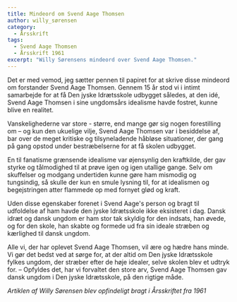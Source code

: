 ```yaml
---
title: Mindeord om Svend Aage Thomsen
author: willy_sørensen
category:
  - Årsskrift
tags:
  - Svend Aage Thomsen
  - Årsskrift 1961
excerpt: "Willy Sørensens mindeord over Svend Aage Thomsen."
---
```


Det er med vemod, jeg sætter pennen til papiret for at skrive disse mindeord om forstander Svend Aage Thomsen. Gennem 15 år stod vi i intimt samarbejde for at få Den jyske Idrætsskole udbygget således, at den idé, Svend Aage Thomsen i sine ungdomsårs idealisme havde fostret, kunne blive en realitet.

Vanskelighederne var store - større, end mange gør sig nogen forestilling om – og kun den ukuelige vilje, Svend Aage Thomsen var i besiddelse af, bar over de meget kritiske og tilsyneladende håbløse situationer, der gang på gang opstod under bestræbelserne for at få skolen udbygget.

En til fanatisme grænsende idealisme var øjensynlig den kraftkilde, der gav styrke og tålmodighed til at prøve igen og igen utallige gange. Selv om skuffelser og modgang undertiden kunne gøre ham mismodig og tungsindig, så skulle der kun en smule lysning til, for at idealismen og begejstringen atter flammede op med fornyet glød og kraft.

Uden disse egenskaber forenet i Svend Aage's person og bragt til udfoldelse af ham havde den jyske Idrætsskole ikke eksisteret i dag. Dansk idræt og dansk ungdom er ham stor tak skyldig for den indsats, han øvede, og for den skole, han skabte og formede ud fra sin ideale stræben og kærlighed til dansk ungdom.

Alle vi, der har oplevet Svend Aage Thomsen, vil ære og hædre hans minde. Vi gør det bedst ved at sørge for, at der altid om Den jyske Idrætsskole fylkes ungdom, der stræber efter de høje idealer, selve skolen blev et udtryk for. – Opfyldes det, har vi forvaltet den store arv, Svend Aage Thomsen gav dansk ungdom i Den jyske Idrætsskole, på den rigtige måde.

_Artiklen af Willy Sørensen blev opfindeligt bragt i Årsskriftet fra 1961_
